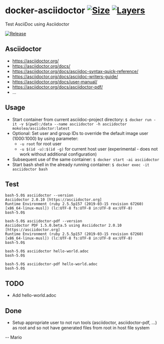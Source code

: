 # docker-asciidoctor [![Size](https://img.shields.io/microbadger/image-size/mokolea/asciidoctor.svg)](https://hub.docker.com/r/mokolea/asciidoctor) [![Layers](https://img.shields.io/microbadger/layers/mokolea/asciidoctor.svg)](https://hub.docker.com/r/mokolea/asciidoctor)

Test AsciiDoc using Asciidoctor

[![Release](https://img.shields.io/github/release/Mokolea/docker-asciidoctor.svg)](https://github.com/Mokolea/docker-asciidoctor/releases)

## Asciidoctor
 - https://asciidoctor.org/
 - https://asciidoctor.org/docs/
 - https://asciidoctor.org/docs/asciidoc-syntax-quick-reference/
 - https://asciidoctor.org/docs/asciidoc-writers-guide/
 - https://asciidoctor.org/docs/user-manual/
 - https://asciidoctor.org/docs/asciidoctor-pdf/
 - ...

## Usage
 - Start container from current asciidoc-project directory: `$ docker run -it -v $(pwd):/data --name asciidoctor -h asciidoctor mokolea/asciidoctor:latest`
 - Optional: Set user and group IDs to override the default image user (1000:1000) by using parameter:
    - `-u root` for root user
    - `-u $(id -u):$(id -g)` for current host user (experimental - does not work without additional configuration)
 - Subsequent use of the same container: `$ docker start -ai asciidoctor`
 - Start bash shell in the already running container: `$ docker exec -it asciidoctor bash`

## Test
```
bash-5.0$ asciidoctor --version
Asciidoctor 2.0.10 [https://asciidoctor.org]
Runtime Environment (ruby 2.5.5p157 (2019-03-15 revision 67260) [x86_64-linux-musl]) (lc:UTF-8 fs:UTF-8 in:UTF-8 ex:UTF-8)
bash-5.0$ 

bash-5.0$ asciidoctor-pdf --version
Asciidoctor PDF 1.5.0.beta.5 using Asciidoctor 2.0.10 [https://asciidoctor.org]
Runtime Environment (ruby 2.5.5p157 (2019-03-15 revision 67260) [x86_64-linux-musl]) (lc:UTF-8 fs:UTF-8 in:UTF-8 ex:UTF-8)
bash-5.0$ 

bash-5.0$ asciidoctor hello-world.adoc 
bash-5.0$ 

bash-5.0$ asciidoctor-pdf hello-world.adoc 
bash-5.0$ 
```

## TODO
 - Add hello-world.adoc

## Done
 - Setup appropriate user to not run tools (asciidoctor, asciidoctor-pdf, ...) as root and so not have generated files from root in host file system

-- Mario

